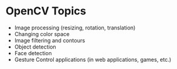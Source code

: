 # OpenCV Topics 



- Image processing (resizing, rotation, translation) 
- Changing color space
- Image filtering and contours   
- Object detection  
- Face detection   
- Gesture Control applications (in web applications, games, etc.) 

